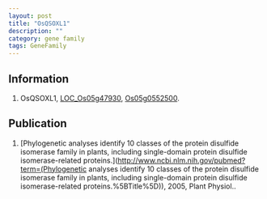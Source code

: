 ```yaml
---
layout: post
title: "OsQSOXL1"
description: ""
category: gene family
tags: GeneFamily
---
```


## Information
1. OsQSOXL1, [LOC_Os05g47930](http://rice.plantbiology.msu.edu/cgi-bin/ORF_infopage.cgi?orf=LOC_Os05g47930), [Os05g0552500](http://rapdb.dna.affrc.go.jp/viewer/gbrowse_details/irgsp1?name=Os05g0552500).

## Publication
1. [Phylogenetic analyses identify 10 classes of the protein disulfide isomerase family in plants, including single-domain protein disulfide isomerase-related proteins.](http://www.ncbi.nlm.nih.gov/pubmed?term=(Phylogenetic analyses identify 10 classes of the protein disulfide isomerase family in plants, including single-domain protein disulfide isomerase-related proteins.%5BTitle%5D)), 2005, Plant Physiol..


